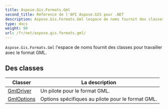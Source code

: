 ```yaml
---
title: Aspose.Gis.Formats.Gml
second_title: Référence de l'API Aspose.GIS pour .NET
description: Aspose.Gis.Formats.Gml lespace de noms fournit des classes pour travailler avec le format GML.
type: docs
weight: 90
url: /fr/net/aspose.gis.formats.gml/
---
```

`Aspose.Gis.Formats.Gml` l'espace de noms fournit des classes pour travailler avec le format GML.

## Des classes

| Classer | La description |
| --- | --- |
| [GmlDriver](./gmldriver/) | Un pilote pour le format GML. |
| [GmlOptions](./gmloptions/) | Options spécifiques au pilote pour le format GML. |


